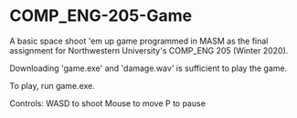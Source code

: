 # COMP_ENG-205-Game
A basic space shoot 'em up game programmed in MASM as the final assignment for Northwestern University's COMP_ENG 205 (Winter 2020).

Downloading 'game.exe' and 'damage.wav' is sufficient to play the game.

To play, run game.exe.

Controls:
WASD to shoot
Mouse to move
P to pause
